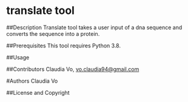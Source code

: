 # translate tool


##Description 
Translate tool takes a user input of a dna sequence and converts the sequence into a protein. 

##Prerequisites
This tool requires Python 3.8.

##Usage

##Contributors
Claudia Vo, vo.claudia94@gmail.com

#Authors
Claudia Vo

##License and Copyright

